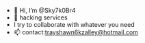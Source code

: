 - 👋 Hi, I’m @Sky7k0Br4
- 👀 hacking services
- I try to collaborate with whatever you need
- 📫 contact:trayshawn6kzalley@hotmail.com 
